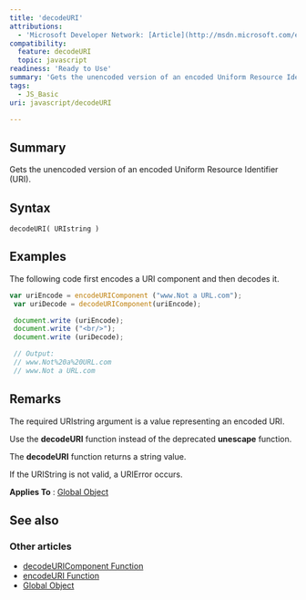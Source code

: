 ```yaml
---
title: 'decodeURI'
attributions:
  - 'Microsoft Developer Network: [Article](http://msdn.microsoft.com/en-us/library/ie/ht8a077w(v=vs.94).aspx)'
compatibility:
  feature: decodeURI
  topic: javascript
readiness: 'Ready to Use'
summary: 'Gets the unencoded version of an encoded Uniform Resource Identifier (URI).'
tags:
  - JS_Basic
uri: javascript/decodeURI

---
```

## Summary

Gets the unencoded version of an encoded Uniform Resource Identifier (URI).

## Syntax

    decodeURI( URIstring )

## Examples

The following code first encodes a URI component and then decodes it.

``` js
var uriEncode = encodeURIComponent ("www.Not a URL.com");
 var uriDecode = decodeURIComponent(uriEncode);

 document.write (uriEncode);
 document.write ("<br/>");
 document.write (uriDecode);

 // Output:
 // www.Not%20a%20URL.com
 // www.Not a URL.com
```

## Remarks

The required URIstring argument is a value representing an encoded URI.

Use the **decodeURI** function instead of the deprecated **unescape** function.

The **decodeURI** function returns a string value.

If the URIString is not valid, a URIError occurs.

**Applies To** : [Global Object](/javascript/Global)

## See also

### Other articles

-   [decodeURIComponent Function](/javascript/decodeURIComponent)
-   [encodeURI Function](/javascript/encodeURI)
-   [Global Object](/javascript/Global)

